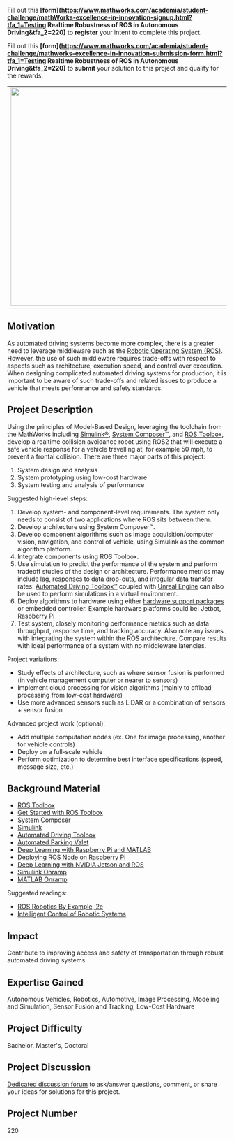 Fill out this <strong>[form](https://www.mathworks.com/academia/student-challenge/mathWorks-excellence-in-innovation-signup.html?tfa_1=Testing Realtime Robustness of ROS in Autonomous Driving&tfa_2=220)</strong> to **register** your intent to complete this project.

Fill out this <strong>[form](https://www.mathworks.com/academia/student-challenge/mathworks-excellence-in-innovation-submission-form.html?tfa_1=Testing Realtime Robustness of ROS in Autonomous Driving&tfa_2=220)</strong> to **submit** your solution to this project and qualify for the rewards.

<table>
<td><img src="https://gist.githubusercontent.com/robertogl/e0115dc303472a9cfd52bbbc8edb7665/raw/ros.png"  width=500 /></td>
<td><p><h1>Testing Realtime Robustness of ROS in Autonomous Driving</h1></p>
<p>Develop a realtime collision avoidance system using ROS2 that will execute a safe vehicle response.</p>
</table>

## Motivation

As automated driving systems become more complex, there is a greater need to leverage middleware such as the [Robotic Operating System (ROS)](https://www.ros.org/).  However, the use of such middleware requires trade-offs with respect to aspects such as architecture, execution speed, and control over execution.  When designing complicated automated driving systems for production, it is important to be aware of such trade-offs and related issues to produce a vehicle that meets performance and safety standards.

## Project Description

Using the principles of Model-Based Design, leveraging the toolchain from the MathWorks including [Simulink®](https://www.mathworks.com/products/simulink.html), [System Composer™](https://www.mathworks.com/products/system-composer.html), and [ROS Toolbox](https://www.mathworks.com/products/ros.html), develop a realtime collision avoidance robot using ROS2 that will execute a safe vehicle response for a vehicle travelling at, for example 50 mph, to prevent a frontal collision. There are three major parts of this project:
1. System design and analysis
2. System prototyping using low-cost hardware
3. System testing and analysis of performance

Suggested high-level steps:
1.	Develop system- and component-level requirements.  The system only needs to consist of two applications where ROS sits between them.
2.	Develop architecture using System Composer™.
3.	Develop component algorithms such as image acquisition/computer vision, navigation, and control of vehicle, using Simulink as the common algorithm platform.
4.	Integrate components using ROS Toolbox.
5.	Use simulation to predict the performance of the system and perform tradeoff studies of the design or architecture.  Performance metrics may include lag, responses to data drop-outs, and irregular data transfer rates. [Automated Driving Toolbox™](https://www.mathworks.com/products/automated-driving.html) coupled with [Unreal Engine](https://www.unrealengine.com/en-US/) can also be used to perform simulations in a virtual environment. 
6.	Deploy algorithms to hardware using either [hardware support packages](https://www.mathworks.com/hardware-support/home.html) or embedded controller. Example hardware platforms could be: Jetbot, Raspberry Pi
7.	Test system, closely monitoring performance metrics such as data throughput, response time, and tracking accuracy.  Also note any issues with integrating the system within the ROS architecture. Compare results with ideal performance of a system with no middleware latencies.

Project variations: 
-	Study effects of architecture, such as where sensor fusion is performed (in vehicle management computer or nearer to sensors)
-	Implement cloud processing for vision algorithms (mainly to offload processing from low-cost hardware)
-	Use more advanced sensors such as LIDAR or a combination of sensors + sensor fusion

Advanced project work (optional): 
-	Add multiple computation nodes (ex. One for image processing, another for vehicle controls)
-	Deploy on a full-scale vehicle
-	Perform optimization to determine best interface specifications (speed, message size, etc.)

## Background Material

-	[ROS Toolbox](https://www.mathworks.com/products/ros.html)
-	[Get Started with ROS Toolbox](https://www.mathworks.com/help/ros/getting-started-with-ros-toolbox.html)
-	[System Composer](https://www.mathworks.com/products/system-composer.html)
-	[Simulink](https://www.mathworks.com/products/simulink.html)
-	[Automated Driving Toolbox](https://www.mathworks.com/products/automated-driving.html)
-	[Automated Parking Valet](https://www.mathworks.com/help/driving/ug/automated-parking-valet.html)
-	[Deep Learning with Raspberry Pi and MATLAB](https://www.mathworks.com/company/events/webinars/upcoming/deep-learning-with-raspberry-pi-and-matlab-3251374.html)
-	[Deploying ROS Node on Raspberry Pi](https://youtu.be/6IWImhKpihA)
-	[Deep Learning with NVIDIA Jetson and ROS](https://youtu.be/0FPPBGAKw8k)
- 	[Simulink Onramp](https://www.mathworks.com/learn/tutorials/simulink-onramp.html)
-	[MATLAB Onramp](https://www.mathworks.com/learn/tutorials/matlab-onramp.html)

Suggested readings:
-	[ROS Robotics By Example, 2e](https://www.mathworks.com/academia/books/ros-robotics-by-example-fairchild.html?s_tid=srchtitle)
-	[Intelligent Control of Robotic Systems](https://www.mathworks.com/academia/books/intelligent-control-of-robotic-systems-behera.html?s_tid=srchtitle)



## Impact

Contribute to improving access and safety of transportation through robust automated driving systems.


## Expertise Gained 

Autonomous Vehicles, Robotics, Automotive, Image Processing, Modeling and Simulation, Sensor Fusion and Tracking, Low-Cost Hardware


## Project Difficulty

Bachelor, Master's, Doctoral

## Project Discussion

[Dedicated discussion forum](https://github.com/mathworks/MathWorks-Excellence-in-Innovation/discussions/52) to ask/answer questions, comment, or share your ideas for solutions for this project.

## Project Number

220
